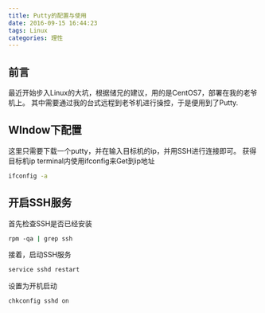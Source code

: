 ```yaml
---
title: Putty的配置与使用
date: 2016-09-15 16:44:23
tags: Linux
categories: 理性
---
```

## 前言
最近开始步入Linux的大坑，根据储兄的建议，用的是CentOS7，部署在我的老爷机上。
其中需要通过我的台式远程到老爷机进行操控，于是便用到了Putty.
## WIndow下配置
这里只需要下载一个putty，并在输入目标机的ip，并用SSH进行连接即可。
获得目标机ip
terminal内使用ifconfig来Get到ip地址
```bash
ifconfig -a
```
## 开启SSH服务
首先检查SSH是否已经安装
```bash
rpm -qa | grep ssh
```
接着，启动SSH服务
```bash
service sshd restart
```
设置为开机启动
```bash
chkconfig sshd on
```